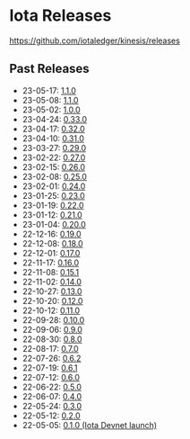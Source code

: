 # Iota Releases
https://github.com/iotaledger/kinesis/releases

## Past Releases
* 23-05-17: [1.1.0](https://github.com/iotaledger/kinesis/releases/tag/mainnet-v1.1.0)
* 23-05-08: [1.1.0](https://github.com/iotaledger/kinesis/releases/tag/devnet-v1.1.0)
* 23-05-02: [1.0.0](https://github.com/iotaledger/kinesis/releases/tag/iota-v1.0.0)
* 23-04-24: [0.33.0](https://github.com/iotaledger/kinesis/releases/tag/devnet-0.33.0)
* 23-04-17: [0.32.0](https://github.com/iotaledger/kinesis/releases/tag/devnet-0.32.0)
* 23-04-10: [0.31.0](https://github.com/iotaledger/kinesis/releases/tag/devnet-0.31.0)
* 23-03-27: [0.29.0](https://github.com/iotaledger/kinesis/releases/tag/devnet-0.29.0)
* 23-02-22: [0.27.0](https://github.com/iotaledger/kinesis/releases/tag/devnet-0.27.0)
* 23-02-15: [0.26.0](https://github.com/iotaledger/kinesis/releases/tag/devnet-0.26.0)
* 23-02-08: [0.25.0](https://github.com/iotaledger/kinesis/releases/tag/devnet-0.25.0)
* 23-02-01: [0.24.0](https://github.com/iotaledger/kinesis/releases/tag/devnet-0.24.0)
* 23-01-25: [0.23.0](https://github.com/iotaledger/kinesis/releases/tag/devnet-0.23.0)
* 23-01-19: [0.22.0](https://github.com/iotaledger/kinesis/releases/tag/devnet-0.22.0)
* 23-01-12: [0.21.0](https://github.com/iotaledger/kinesis/releases/tag/devnet-0.21.0)
* 23-01-04: [0.20.0](https://github.com/iotaledger/kinesis/releases/tag/devnet-0.20.0)
* 22-12-16: [0.19.0](https://github.com/iotaledger/kinesis/releases/tag/devnet-0.19.0)
* 22-12-08: [0.18.0](https://github.com/iotaledger/kinesis/releases/tag/devnet-0.18.0)
* 22-12-01: [0.17.0](https://github.com/iotaledger/kinesis/releases/tag/devnet-0.17.0)
* 22-11-17: [0.16.0](https://github.com/iotaledger/kinesis/releases/tag/devnet-0.16.0)
* 22-11-08: [0.15.1](https://github.com/iotaledger/kinesis/releases/tag/devnet-0.15.1)
* 22-11-02: [0.14.0](https://github.com/iotaledger/kinesis/releases/tag/devnet-0.14.0)
* 22-10-27: [0.13.0](https://github.com/iotaledger/kinesis/releases/tag/devnet-0.13.0)
* 22-10-20: [0.12.0](https://github.com/iotaledger/kinesis/releases/tag/devnet-0.12.0)
* 22-10-12: [0.11.0](https://github.com/iotaledger/kinesis/releases/tag/devnet-0.11.0)
* 22-09-28: [0.10.0](https://github.com/iotaledger/kinesis/releases/tag/devnet-0.10.0)
* 22-09-06: [0.9.0](https://github.com/iotaledger/kinesis/releases/tag/devnet-0.9.0)
* 22-08-30: [0.8.0](https://github.com/iotaledger/kinesis/releases/tag/devnet-0.8.0)
* 22-08-17: [0.7.0](https://github.com/iotaledger/kinesis/releases/tag/devnet-0.7.0)
* 22-07-26: [0.6.2](https://github.com/iotaledger/kinesis/releases/tag/devnet-0.6.2)
* 22-07-19: [0.6.1](https://github.com/iotaledger/kinesis/releases/tag/devnet-0.6.1)
* 22-07-12: [0.6.0](https://github.com/iotaledger/kinesis/releases/tag/devnet-0.6.0-rc)
* 22-06-22: [0.5.0](https://github.com/iotaledger/kinesis/releases/tag/devnet-0.5.0-rc)
* 22-06-07: [0.4.0](https://github.com/iotaledger/kinesis/releases/tag/devnet-0.4.0-rc)
* 22-05-24: [0.3.0](https://github.com/iotaledger/kinesis/releases/tag/devnet-0.3.0-rc)
* 22-05-12: [0.2.0](https://medium.com/mysten-labs/iota-release-notes-v0-2-0-7b377e2bf01)
* 22-05-05: [0.1.0 (Iota Devnet launch)](https://medium.com/mysten-labs/iota-devnet-public-release-a2be304ff36b)
